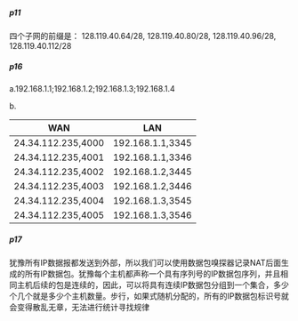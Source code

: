 ##### p11

四个子网的前缀是： 128.119.40.64/28, 128.119.40.80/28, 128.119.40.96/28, 128.119.40.112/28



##### p16

a.192.168.1.1;192.168.1.2;192.168.1.3;192.168.1.4

b.

| WAN                | LAN              |
| ------------------ | ---------------- |
| 24.34.112.235,4000 | 192.168.1.1,3345 |
| 24.34.112.235,4001 | 192.168.1.1,3346 |
| 24.34.112.235,4002 | 192.168.1.2,3445 |
| 24.34.112.235,4003 | 192.168.1.2,3446 |
| 24.34.112.235,4004 | 192.168.1.3,3545 |
| 24.34.112.235,4005 | 192.168.1.3,3546 |



##### p17

犹豫所有IP数据报都发送到外部，所以我们可以使用数据包嗅探器记录NAT后面生成的所有IP数据包。犹豫每个主机都声称一个具有序列号的IP数据包序列，并且相同主机后续的包是连续的，因此，可以将具有连续IP数据包分组到一个集合，多少个几个就是多少个主机数量。步行，如果式随机分配的，所有的IP数据包标识号就会变得散乱无章，无法进行统计寻找规律